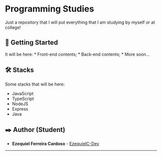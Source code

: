 # Programming Studies

Just a repository that I will put everything that I am studying by myself or at college!

## 🚀 Getting Started

It will be here:
    * Front-end contents;
    * Back-end contents;
    * More soon...

## 🛠️ Stacks

Some stacks that will be here:

* JavaScript
* TypeScript
* NodeJS
* Express
* Java

## ✒️ Author (Student)

* **Ezequiel Ferreira Cardoso** - [EzequielC-Dev](https://github.com/https://github.com/EzequielC-dev)

---